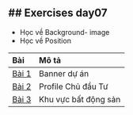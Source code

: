 ## ## Exercises day07

- Học về Background- image
- Học về Position

| Bài                                                             | Mô tả                |
| :-------------------------------------------------------------- | :------------------- |
| [Bài 1](https://buiduong2.github.io/F8-offline/day08/ex01.html) | Banner dự án         |
| [Bài 2](https://buiduong2.github.io/F8-offline/day08/ex02.html) | Profile Chủ đầu Tư   |
| [Bài 3](https://buiduong2.github.io/F8-offline/day08/ex03.html) | Khu vực bất động sản |
